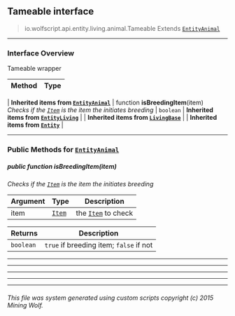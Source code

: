 ## Tameable __interface__

>io.wolfscript.api.entity.living.animal.Tameable
>Extends [`EntityAnimal`](EntityAnimal.md)

---

### Interface Overview

Tameable wrapper

Method | Type   
--- | :--- 
 |
__Inherited items from [`EntityAnimal`](EntityAnimal.md)__ |
 function __isBreedingItem__(item) <br> _Checks if the [`Item`](../../../inventory/Item.md) is the item the initiates breeding_ | `boolean`
 |
__Inherited items from [`EntityLiving`](../EntityLiving.md)__ |
 |
__Inherited items from [`LivingBase`](../LivingBase.md)__ |
 |
__Inherited items from [`Entity`](../../Entity.md)__ |











---


### Public Methods for [`EntityAnimal`](EntityAnimal.md)

##### <a id='isbreedingitem'></a>public  function __isBreedingItem__(item)

_Checks if the [`Item`](../../../inventory/Item.md) is the item the initiates breeding_

Argument | Type | Description  
--- | --- | --- 
item | [`Item`](../../../inventory/Item.md) | the [`Item`](../../../inventory/Item.md) to check

Returns | Description
--- | --- 
`boolean` | `true` if breeding item; `false` if not


---


---


---


---


---


###### This file was system generated using custom scripts copyright (c) 2015 Mining Wolf.
	

